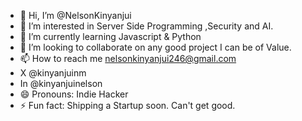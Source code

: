 - 👋 Hi, I’m @NelsonKinyanjui
- 👀 I’m interested in Server Side Programming ,Security and AI.
- 🌱 I’m currently learning Javascript  & Python
- 💞️ I’m looking to collaborate on any good project I can be of Value.
- 📫 How to reach me nelsonkinyanjui246@gmail.com
- X @kinyanjuinm
- In @kinyanjuinelson
- 😄 Pronouns: Indie Hacker
- ⚡ Fun fact: Shipping a Startup soon. Can't get good.

<!---
NelsonKinyanjui/NelsonKinyanjui is a ✨ special ✨ repository because its `README.md` (this file) appears on your GitHub profile.
You can click the Preview link to take a look at your changes.
--->
